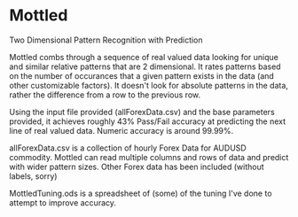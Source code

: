 # Mottled
Two Dimensional Pattern Recognition with Prediction

Mottled combs through a sequence of real valued data looking for unique and similar relative patterns that are 2 dimensional. It rates patterns based on the number of occurances that a given pattern exists in the data (and other customizable factors). It doesn't look for absolute patterns in the data, rather the difference from a row to the previous row.

Using the input file provided (allForexData.csv) and the base parameters provided, it achieves roughly 43% Pass/Fail accuracy at predicting the next line of real valued data. Numeric accuracy is around 99.99%.

allForexData.csv is a collection of hourly Forex Data for AUDUSD commodity. Mottled can read multiple columns and rows of data and predict with wider pattern sizes. Other Forex data has been included (without labels, sorry)

MottledTuning.ods is a spreadsheet of (some) of the tuning I've done to attempt to improve accuracy.
